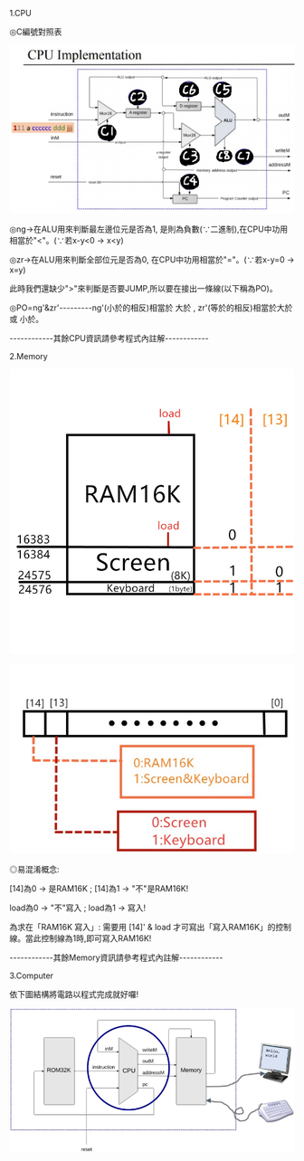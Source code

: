 1.CPU

◎C編號對照表

![](https://github.com/ayd0122344/co108a/blob/master/05/C%E7%9A%84%E5%88%86%E5%B8%83%E5%9C%96.jpg)

◎ng→在ALU用來判斷最左邊位元是否為1, 是則為負數(∵二進制),在CPU中功用相當於"<"。(∵若x-y<0 → x<y)

◎zr→在ALU用來判斷全部位元是否為0, 在CPU中功用相當於"="。(∵若x-y=0 → x=y)

此時我們還缺少">"來判斷是否要JUMP,所以要在接出一條線(以下稱為PO)。

◎PO=ng'&zr'---------ng'(小於的相反)相當於 大於 , zr'(等於的相反)相當於大於 或 小於。

------------其餘CPU資訊請參考程式內註解------------



2.Memory

![](https://github.com/ayd0122344/co108a/blob/master/05/Memory.jpg)

![](https://github.com/ayd0122344/co108a/blob/master/05/Memorybit.jpg)

◎易混淆概念:

[14]為0 → 是RAM16K ; [14]為1 → "不"是RAM16K!

load為0 → "不"寫入 ; load為1 → 寫入!

為求在「RAM16K 寫入」: 需要用 [14]' & load 才可寫出「寫入RAM16K」的控制線。當此控制線為1時,即可寫入RAM16K!

------------其餘Memory資訊請參考程式內註解------------

3.Computer

依下圖結構將電路以程式完成就好囉!

![](https://github.com/ayd0122344/co108a/blob/master/05/computer.jpg)
